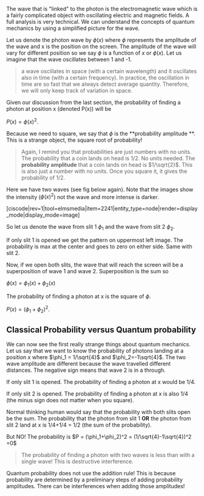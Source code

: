The wave that is "linked" to the photon is the electromagnetic wave which is a fairly complicated object with oscillating electric and magnetic fields. A full analysis is very technical. We can understand the concepts of quantum mechanics by using a simplified picture for the wave. 

Let us denote the photon wave by $\phi(x)$ where $\phi$ represents the amplitude of the wave and x is the position on the screen. The amplitude of the wave will vary for different position so we say $\phi$ is a function of $x$ or $\phi(x)$. Let us imagine that the wave oscillates between 1 and -1. 

> a wave oscillates in space (with a certain wavelength) and it oscillates also in time (with a certain frequency). In practice, the oscillation in time are so fast that we always detect average quantity. Therefore, we will only keep track of variation in space. 

Given our discussion from the last section, the probability of finding a photon at position x (denoted P(x)) will be 

$P(x) = \phi(x)^2$. 

Because we need to square, we say that $\phi$ is the **probability amplitude **. This is a strange object, the square root of probability!

> Again, I remind you that probabilities are just numbers with no units. The probability that a coin lands on head is 1/2. No units needed. The **probability amplitude** that a coin lands on head is $1/\sqrt{2}$. This is also just a number with no units. Once you square it, it gives the probability of 1/2.

Here we have two waves (see fig below again). Note that the images show the intensity ($\phi(x)^2$) not the wave and more intense is darker. 

[ciscode|rev=1|tool=elmsmedia|item=2241|entity_type=node|render=display_mode|display_mode=image]

So let us denote the wave from slit 1 $\phi_1$ and the wave from slit 2 $\phi_2$. 

If only slit 1 is opened we get the pattern on uppermost left image. The probability is max at the center and goes to zero on either side. Same with slit 2. 

Now, if we open both slits, the wave that will reach the screen will be a superposition of wave 1 and wave 2. Superposition is the sum so 

$\phi(x) =\phi_1(x)+\phi_2(x)$

The probability of finding a photon at x is the square of $\phi$. 

$P(x) = (\phi_1+\phi_2)^2$.

## Classical Probability versus Quantum probability

We can now see the first really strange things about quantum mechanics. Let us say that we want to know the probability of photons landing at a position $x$ where $\phi_1 = 1/\sqrt{4}$ and $\phi_2=-1\sqrt{4}$. The two wave amplitude are different because the wave travelled different distances. The negative sign means that wave 2 is in a through. 

If only slit 1 is opened. The probability of finding a photon at x would be 1/4. 

If only slit 2 is opened. The probability of finding a photon at x is also 1/4 (the minus sign does not matter when you square). 

Normal thinking human would say that the probability with both slits open be the sum. The probability that the photon from slit 1 **OR** the photon from slit 2 land at x is 1/4+1/4 = 1/2 (the sum of the probability). 

But NO! The probability is $P = (\phi_1+\phi_2)^2 = (1/\sqrt{4}-1\sqrt{4})^2 =0$

> The probability of finding a photon with two waves is less than with a single wave! This is destructive interference.

Quantum probability does not use the addition rule! This is because probability are determined by a preliminary steps of adding probability amplitudes. There can be interferences when adding those amplitudes!

